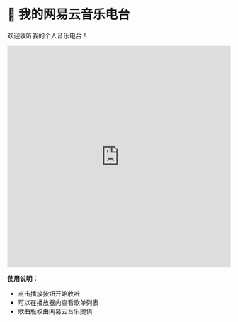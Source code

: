 # 🎵 我的网易云音乐电台

欢迎收听我的个人音乐电台！

<iframe 
    frameborder="no" 
    border="0" 
    marginwidth="0" 
    marginheight="0" 
    width="100%" 
    height="500"
    src="https://music.163.com/outchain/player?type=0&id=2518440126&auto=0&height=430">
</iframe>

**使用说明：**
- 点击播放按钮开始收听
- 可以在播放器内查看歌单列表
- 歌曲版权由网易云音乐提供
